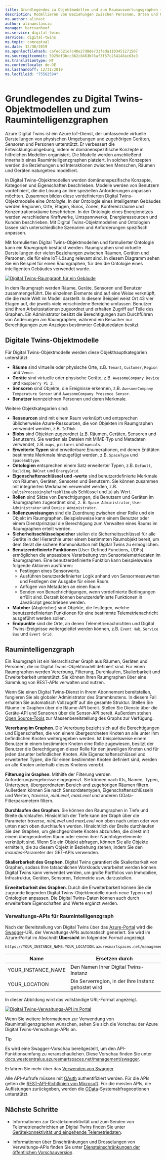 ```yaml
---
title: Grundlegendes zu Objektmodellen und zum Raumauswertungsgraphen – Azure Digital Twins | Microsoft-Dokumentation
description: Modellieren von Beziehungen zwischen Personen, Orten und Geräten mithilfe von Azure Digital Twins
ms.author: alinast
author: alinamstanciu
manager: bertvanhoof
ms.service: digital-twins
services: digital-twins
ms.topic: conceptual
ms.date: 12/30/2019
ms.openlocfilehash: cafec321e7c40e27d8de731feda1103451271507
ms.sourcegitcommit: 5925df3bcc362c8463b76af3f57c254148ac63e3
ms.translationtype: HT
ms.contentlocale: de-DE
ms.lasthandoff: 12/31/2019
ms.locfileid: "75562594"
---
```

# <a name="understand-digital-twins-object-models-and-spatial-intelligence-graph"></a>Grundlegendes zu Digital Twins-Objektmodellen und zum Raumintelligenzgraphen

Azure Digital Twins ist ein Azure IoT-Dienst, der umfassende virtuelle Darstellungen von physischen Umgebungen und zugehörigen Geräten, Sensoren und Personen unterstützt. Er verbessert die Entwicklungsumgebung, indem er domänenspezifische Konzepte in hilfreichen Modellen organisiert. Die Modelle werden anschließend innerhalb eines Raumintelligenzgraphen platziert. In solchen Konzepten werden die Beziehungen und Interaktionen zwischen Menschen, Räumen und Geräten naturgetreu modelliert.

In Digital Twins-Objektmodellen werden domänenspezifische Konzepte, Kategorien und Eigenschaften beschrieben. Modelle werden von Benutzern vordefiniert, die die Lösung an ihre speziellen Anforderungen anpassen möchten. Zusammen bilden diese vordefinierten Digital Twins-Objektmodelle eine _Ontologie_. In der Ontologie eines intelligenten Gebäudes werden Regionen, Orte, Etagen, Büros, Zonen, Konferenzräume und Konzentrationsräume beschrieben. In der Ontologie eines Energienetzes werden verschiedene Kraftwerke, Umspannwerke, Energieressourcen und Kunden beschrieben. Mit Digital Twins-Objektmodellen und Ontologien lassen sich unterschiedliche Szenarien und Anforderungen spezifisch anpassen.

Mit formulierten Digital Twins-Objektmodellen und formulierter Ontologie kann ein _Raumgraph_ bestückt werden. Raumgraphen sind virtuelle Darstellungen der vielen Beziehungen zwischen Räumen, Geräten und Personen, die für eine IoT-Lösung relevant sind. In diesem Diagramm sehen Sie ein Beispiel für einen Raumgraphen, für den die Ontologie eines intelligenten Gebäudes verwendet wurde.

[![Digital Twins-Raumgraph für ein Gebäude](media/concepts/digital-twins-spatial-graph-building.png)](media/concepts/digital-twins-spatial-graph-building.png#lightbox)

In dem Raumgraph werden Räume, Geräte, Sensoren und Benutzer zusammengeführt. Die einzelnen Elemente sind auf eine Weise verknüpft, die die reale Welt im Modell darstellt. In diesem Beispiel weist Ort 43 vier Etagen auf, die jeweils viele verschiedene Bereiche umfassen. Benutzer sind ihren Arbeitsstationen zugeordnet und erhalten Zugriff auf Teile des Graphen. Ein Administrator besitzt die Berechtigungen zum Durchführen von Änderungen am Raumgraphen, während ein Besucher nur Berechtigungen zum Anzeigen bestimmter Gebäudedaten besitzt.

## <a name="digital-twins-object-models"></a>Digitale Twins-Objektmodelle

Für Digital Twins-Objektmodelle werden diese Objekthauptkategorien unterstützt:

- **Räume** sind virtuelle oder physische Orte, z.B. `Tenant`, `Customer`, `Region` und `Venue`.
- **Geräte** sind virtuelle oder physische Geräte, z.B. `AwesomeCompany Device` und `Raspberry Pi 3`.
- **Sensoren** sind Objekte, die Ereignisse erkennen, z.B. `AwesomeCompany Temperature Sensor` und `AwesomeCompany Presence Sensor`.
- **Benutzer** kennzeichnen Personen und deren Merkmale.

Weitere Objektkategorien sind:

- **Ressourcen** sind mit einem Raum verknüpft und entsprechen üblicherweise Azure-Ressourcen, die von Objekten im Raumgraphen verwendet werden, z.B. `IoTHub`.
- **Blobs** sind Objekten zugeordnet (z.B. Räumen, Geräten, Sensoren und Benutzern). Sie werden als Dateien mit MIME-Typ und Metadaten verwendet, z.B. `maps`, `pictures` und `manuals`.
- **Erweiterte Typen** sind erweiterbare Enumerationen, mit denen Entitäten bestimmte Merkmale hinzugefügt werden, z.B. `SpaceType` und `SpaceSubtype`.
- **Ontologien** entsprechen einem Satz erweiterter Typen, z.B. `Default`, `Building`, `BACnet` und `EnergyGrid`.
- **Eigenschaftenschlüssel und -werte** sind benutzerdefinierte Merkmale von Räumen, Geräten, Sensoren und Benutzern. Sie können zusammen mit integrierten Merkmalen verwendet werden, z.B. `DeltaProcessingRefreshTime` als Schlüssel und `10` als Wert.
- **Rollen** sind Sätze von Berechtigungen, die Benutzern und Geräten im Raumgraphen zugeordnet sind, z. B. `Space Administrator`, `User Administrator` und `Device Administrator`.
- **Rollenzuweisungen** sind die Zuordnung zwischen einer Rolle und ein Objekt im Raumgraphen. Beispielsweise kann einem Benutzer oder einem Dienstprinzipal die Berechtigung zum Verwalten eines Raums im Raumgraphen erteilt werden.
- **Sicherheitsschlüsselspeicher** stellen die Sicherheitsschlüssel für alle Geräte in der Hierarchie unter einem bestimmten Raumobjekt bereit, um dem Gerät die sichere Kommunikation mit Digital Twins zu ermöglichen.
- **Benutzerdefinierte Funktionen** (User-Defined Functions, UDFs) ermöglichen die anpassbare Verarbeitung von Sensortelemetriedaten im Raumgraphen. Eine benutzerdefinierte Funktion kann beispielsweise folgende Aktionen ausführen:
  - Festlegen eines Sensorwerts.
  - Ausführen benutzerdefinierter Logik anhand von Sensormesswerten und Festlegen der Ausgabe für einen Raum.
  - Anfügen von Metadaten an einen Raum.
  - Senden von Benachrichtigungen, wenn vordefinierte Bedingungen erfüllt sind. Derzeit können benutzerdefinierte Funktionen in JavaScript geschrieben werden.
- **Matcher** (Abgleicher) sind Objekte, die festlegen, welche benutzerdefinierten Funktionen für eine bestimmte Telemetrienachricht ausgeführt werden sollen.
- **Endpunkte** sind die Orte, an denen Telemetrienachrichten und Digital Twins-Ereignisse weitergeleitet werden können, z.B. `Event Hub`, `Service Bus` und `Event Grid`.

## <a name="spatial-intelligence-graph"></a>Raumintelligenzgraph

Ein Raumgraph ist ein hierarchischer Graph aus Räumen, Geräten und Personen, die im Digital Twins-Objektmodell definiert sind. Für einen Raumgraphen werden Vererbung, Filterung, Durchlaufen, Skalierbarkeit und Erweiterbarkeit unterstützt. Sie können Ihren Raumgraphen über eine Sammlung von REST-APIs verwalten und nutzen.

Wenn Sie einen Digital Twins-Dienst in Ihrem Abonnement bereitstellen, fungieren Sie als globaler Administrator des Stammknotens. In diesem Fall erhalten Sie automatisch Vollzugriff auf die gesamte Struktur. Stellen Sie Räume im Graphen über die Räume-API bereit. Stellen Sie Dienste über die Geräte-API und Sensoren über die Sensor-API bereit. Außerdem stehen [Open Source-Tools](https://github.com/Azure-Samples/digital-twins-samples-csharp) zur Massenbereitstellung des Graphs zur Verfügung.

**Vererbung im Graphen**. Die Vererbung bezieht sich auf die Berechtigungen und Eigenschaften, die von einem übergeordneten Knoten an alle unter ihm befindlichen Knoten weitergegeben werden. Ist beispielsweise einem Benutzer in einem bestimmten Knoten eine Rolle zugewiesen, besitzt der Benutzer die Berechtigungen dieser Rolle für den jeweiligen Knoten und für jeden darunter befindlichen Knoten. Alle Eigenschaftenschlüssel und erweiterten Typen, die für einen bestimmten Knoten definiert sind, werden an alle Knoten unterhalb dieses Knotens vererbt.

**Filterung im Graphen**. Mithilfe der Filterung werden Anforderungsergebnisse eingegrenzt. Sie können nach IDs, Namen, Typen, Untertypen, übergeordnetem Bereich und zugehörigen Räumen filtern. Außerdem können Sie nach Sensordatentypen, Eigenschaftenschlüsseln und Werten, *traverse*, *minLevel*, *maxLevel* und anderen OData-Filterparametern filtern.

**Durchlaufen des Graphen**. Sie können den Raumgraphen in Tiefe und Breite durchlaufen. Hinsichtlich der Tiefe kann der Graph über die Parameter *traverse*, *minLevel* und *maxLevel* von oben nach unten oder von unten nach oben durchlaufen werden. Hinsichtlich der Breite durchlaufen Sie den Graphen, um gleichgeordnete Knoten abzurufen, die direkt mit einem übergeordneten Raum oder einem ihrer Nachfolgerelemente verknüpft sind. Wenn Sie ein Objekt abfragen, können Sie alle Objekte ermitteln, die zu diesem Objekt in Beziehung stehen, indem Sie den *includes*-Parameter der GET-APIs verwenden.

**Skalierbarkeit des Graphen**. Digital Twins garantiert die Skalierbarkeit von Graphen, sodass Ihre tatsächlichen Workloads verarbeitet werden können. Digital Twins kann verwendet werden, um große Portfolios von Immobilien, Infrastruktur, Geräten, Sensoren, Telemetrie usw. darzustellen.

**Erweiterbarkeit des Graphen**. Durch die Erweiterbarkeit können Sie die zugrunde liegenden Digital Twins-Objektmodelle durch neue Typen und Ontologien anpassen. Die Digital Twins-Daten können auch durch erweiterbare Eigenschaften und Werte ergänzt werden.

### <a name="spatial-intelligence-graph-management-apis"></a>Verwaltungs-APIs für Raumintelligenzgraph

Nach der Bereitstellung von Digital Twins über das [Azure-Portal](https://portal.azure.com) wird die [Swagger](https://swagger.io/tools/swagger-ui/)-URL der Verwaltungs-APIs automatisch generiert. Sie wird im Azure-Portal im Abschnitt **Übersicht** im folgenden Format angezeigt.

```plaintext
https://YOUR_INSTANCE_NAME.YOUR_LOCATION.azuresmartspaces.net/management/swagger
```

| Name | Ersetzen durch |
| --- | --- |
| YOUR_INSTANCE_NAME | Den Namen Ihrer Digital Twins-Instanz |
| YOUR_LOCATION | Die Serverregion, in der Ihre Instanz gehostet wird |

 In dieser Abbildung wird das vollständige URL-Format angezeigt.

[![Digital Twins-Verwaltungs-API im Portal](media/concepts/digital-twins-spatial-graph-management-api-url.png)](media/concepts/digital-twins-spatial-graph-management-api-url.png#lightbox)

Wenn Sie weitere Informationen zur Verwendung von Raumintelligenzgraphen wünschen, sehen Sie sich die Vorschau der Azure Digital Twins-Verwaltungs-APIs an.

> [!TIP]
> Es wird eine Swagger-Vorschau bereitgestellt, um den API-Funktionsumfang zu veranschaulichen.
> Diese Vorschau finden Sie unter [docs.westcentralus.azuresmartspaces.net/management/swagger](https://docs.westcentralus.azuresmartspaces.net/management/swagger).

Erfahren Sie mehr über das [Verwenden von Swagger](how-to-use-swagger.md).

Alle API-Aufrufe müssen mit [OAuth](https://docs.microsoft.com/azure/active-directory/develop/v1-protocols-oauth-code) authentifiziert werden. Für die APIs gelten die [REST-API-Richtlinien von Microsoft](https://github.com/Microsoft/api-guidelines/blob/master/Guidelines.md). Für die meisten APIs, die Auflistungen zurückgeben, werden die [OData](https://www.odata.org/getting-started/basic-tutorial/#queryData)-Systemabfrageoptionen unterstützt.

## <a name="next-steps"></a>Nächste Schritte

- Informationen zur Gerätekonnektivität und zum Senden von Telemetrienachrichten an Digital Twins finden Sie unter [Gerätekonnektivität und eingehende Telemetriedaten](concepts-device-ingress.md).

- Informationen über Einschränkungen und Drosselungen von Verwaltungs-APIs finden Sie unter [Diensteinschränkungen der öffentlichen Vorschauversion](concepts-service-limits.md).
